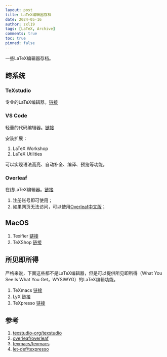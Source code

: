 ```yaml
---
layout: post
title: LaTeX编辑器存档
date: 2024-05-16
author: zxl19
tags: [LaTeX, Archive]
comments: true
toc: true
pinned: false
---
```


一些LaTeX编辑器存档。

<!-- more -->

## 跨系统

### TeXstudio

专业的LaTeX编辑器。[链接](https://texstudio.sourceforge.net)

### VS Code

轻量的代码编辑器。[链接](https://code.visualstudio.com)

安装扩展：

1. LaTeX Workshop
2. LaTeX Utilities

可以实现语法高亮、自动补全、编译、预览等功能。

### Overleaf

在线LaTeX编辑器。[链接](https://www.overleaf.com)

1. 注册账号即可使用；
2. 如果网页无法访问，可以使用[Overleaf中文版](https://cn.overleaf.com)；

## MacOS

1. Texifier [链接](https://www.texifier.com)
2. TeXShop [链接](https://pages.uoregon.edu/koch/texshop/)

## 所见即所得

严格来说，下面这些都不是LaTeX编辑器，但是可以提供所见即所得（What You See Is What You Get，WYSIWYG）的LaTeX编辑功能。

1. TeXmacs [链接](https://texmacs.org/tmweb/home/welcome.en.html)
2. LyX [链接](https://www.lyx.org)
3. TeXpresso [链接](https://github.com/let-def/texpresso)

## 参考

1. [texstudio-org/texstudio](https://github.com/texstudio-org/texstudio)
2. [overleaf/overleaf](https://github.com/overleaf/overleaf)
3. [texmacs/texmacs](https://github.com/texmacs/texmacs)
4. [let-def/texpresso](https://github.com/let-def/texpresso)
